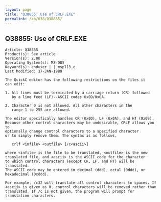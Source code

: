 ```yaml
---
layout: page
title: "Q38855: Use of CRLF.EXE"
permalink: /kb/038/Q38855/
---
```


## Q38855: Use of CRLF.EXE

	Article: Q38855
	Product(s): See article
	Version(s): 2.00
	Operating System(s): MS-DOS
	Keyword(s): enduser | | mspl13_c
	Last Modified: 17-JAN-1989
	
	The QuickC editor has the following restrictions on the files it
	can edit:
	
	1. All lines must be terminated by a carriage return (CR) followed
	   by a line feed (LF)--ASCII codes 0x0D/0x0A.
	
	2. Character 0 is not allowed. All other characters in the
	   range 1 to 255 are allowed.
	
	The editor specifically handles CR (0x0D), LF (0x0A), and HT (0x09).
	Because other control characters may be undesirable, CRLF allows you to
	optionally change control characters to a specified character
	or to simply remove them. The syntax is as follows,
	
	   crlf <infile> <outfile> [/c<ascii>]
	
	where <infile> is the file to be translated, <outfile> is the new
	translated file, and <ascii> is the ASCII code for the character
	to which control characters (except CR, LF, and HT) will be translated.
	The ASCII code may be entered in decimal (ddd), octal (0ddd), or
	hexadecimal (0xddd).
	
	For example, /c32 will translate all control characters to spaces. If
	<ascii> is given as 0, control characters will be removed rather than
	translated. If /c is not given, the program will prompt for
	translation characters.
